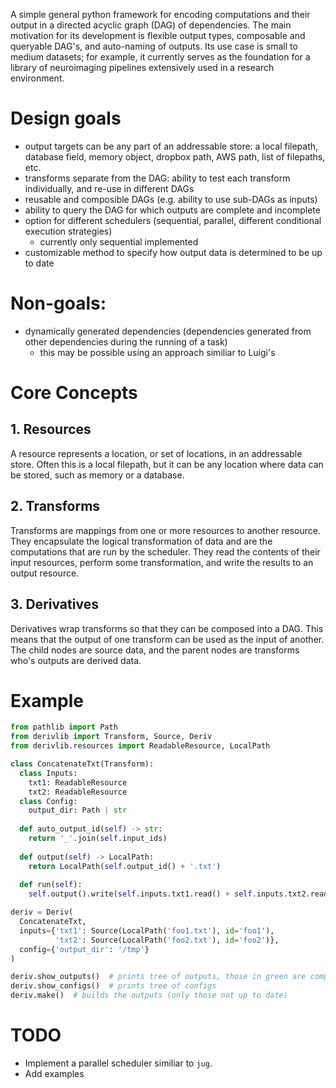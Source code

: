 A simple general python framework for encoding computations and their output in
a directed acyclic graph (DAG) of dependencies.  The main motivation for its
development is flexible output types, composable and queryable DAG's, and
auto-naming of outputs. Its use case is small to medium datasets; for example,
it currently serves as the foundation for a library of
neuroimaging pipelines extensively used in a research environment.

# Design goals

- output targets can be any part of an addressable store: a local filepath,
  database field, memory object, dropbox path, AWS path, list of filepaths, etc.
- transforms separate from the DAG: ability to test each transform individually, and re-use in different DAGs
- reusable and composible DAGs (e.g. ability to use sub-DAGs as inputs)
- ability to query the DAG for which outputs are complete and incomplete
- option for different schedulers (sequential, parallel, different conditional execution strategies)
  - currently only sequential implemented
- customizable method to specify how output data is determined to be up to date

# Non-goals:

- dynamically generated dependencies (dependencies generated from other dependencies during the running of a task)
  - this may be possible using an approach similiar to Luigi's

# Core Concepts

## 1. Resources

A resource represents a location, or set of locations, in an addressable store.
Often this is a local 
filepath, but it can be any location where data can be stored, such as memory or a database.

## 2. Transforms

Transforms are mappings from one or more resources to another resource.  They
encapsulate the logical transformation of data and are the computations that are
run by the scheduler.  They read the contents of their input resources, perform
some transformation, and write the results to an output resource.

## 3. Derivatives

Derivatives wrap transforms so that they can be composed into a DAG.  This means
that the output of one transform can be used as the input of another.  The child
nodes are source data, and the parent nodes are transforms who's outputs are
derived data.

# Example

``` python
from pathlib import Path
from derivlib import Transform, Source, Deriv
from derivlib.resources import ReadableResource, LocalPath

class ConcatenateTxt(Transform):
  class Inputs:
    txt1: ReadableResource
    txt2: ReadableResource
  class Config:
    output_dir: Path | str
    
  def auto_output_id(self) -> str:
    return '_'.join(self.input_ids)
    
  def output(self) -> LocalPath:
    return LocalPath(self.output_id() + '.txt')
    
  def run(self):
    self.output().write(self.inputs.txt1.read() + self.inputs.txt2.read())

deriv = Deriv(
  ConcatenateTxt,
  inputs={'txt1': Source(LocalPath('foo1.txt'), id='foo1'),
          'txt2': Source(LocalPath('foo2.txt'), id='foo2')},
  config={'output_dir': '/tmp'}
)

deriv.show_outputs()  # prints tree of outputs, those in green are complete
deriv.show_configs()  # prints tree of configs
deriv.make()  # builds the outputs (only those not up to date)
```


# TODO

- Implement a parallel scheduler similiar to `jug`.
- Add examples
